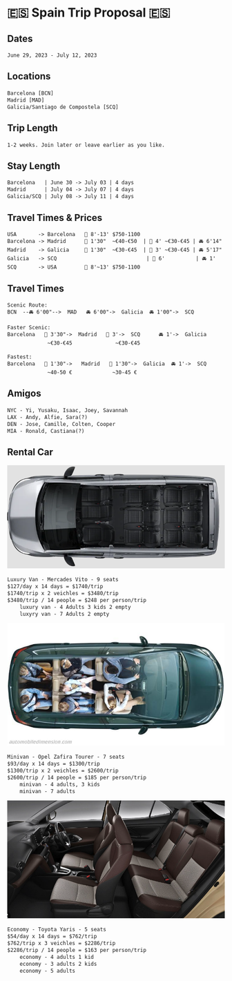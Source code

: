 # 🇪🇸 Spain Trip Proposal 🇪🇸

## Dates
    June 29, 2023 - July 12, 2023
## Locations
    Barcelona [BCN]
    Madrid [MAD]
    Galicia/Santiago de Compostela [SCQ]
## Trip Length
    1-2 weeks. Join later or leave earlier as you like.
## Stay Length
    Barcelona   | June 30 -> July 03 | 4 days
    Madrid      | July 04 -> July 07 | 4 days
    Galicia/SCQ | July 08 -> July 11 | 4 days
## Travel Times & Prices
    USA       -> Barcelona   🛫 8'-13' $750-1100
    Barcelona -> Madrid      🛫 1'30"  ~€40-€50  | 🚄 4' ~€30-€45 | 🚘 6'14"
    Madrid    -> Galicia     🛫 1'30"  ~€30-€45  | 🚄 3' ~€30-€45 | 🚘 5'17"
    Galicia   -> SCQ                             | 🚞 6'          | 🚘 1'
    SCQ       -> USA         🛫 8'~13' $750-1100
## Travel Times
    
    Scenic Route:
    BCN  --🚘 6'00"-->  MAD   🚘 6'00"->  Galicia  🚘 1'00"->  SCQ

    Faster Scenic: 
    Barcelona   🚄 3'30"->  Madrid   🚄 3'->  SCQ      🚘 1'->  Galicia
                 ~€30-€45              ~€30-€45

    Fastest: 
    Barcelona   🛫 1'30"->   Madrid   🛫 1'30"->  Galicia  🚘 1'->  SCQ
                 ~40-50 €             ~30-45 €
## Amigos
    NYC - Yi, Yusaku, Isaac, Joey, Savannah
    LAX - Andy, Alfie, Sara(?)
    DEN - Jose, Camille, Colten, Cooper
    MIA - Ronald, Castiana(?)

## Rental Car
![Luxury Van](/assets/luxury9seat.png)

    Luxury Van - Mercades Vito - 9 seats
    $127/day x 14 days = $1740/trip
    $1740/trip x 2 veichles = $3480/trip 
    $3480/trip / 14 people = $248 per person/trip
        luxury van - 4 Adults 3 kids 2 empty
        luxyry van - 7 Adults 2 empty

![Minivan](/assets/minivan7seat.jpg)

    Minivan - Opel Zafira Tourer - 7 seats
    $93/day x 14 days = $1300/trip
    $1300/trip x 2 veichles = $2600/trip
    $2600/trip / 14 people = $185 per person/trip
        minivan - 4 adults, 3 kids
        minivan - 7 adults

![Economy](/assets/economy.png)

    Economy - Toyota Yaris - 5 seats
    $54/day x 14 days = $762/trip
    $762/trip x 3 veichles = $2286/trip
    $2286/trip / 14 people = $163 per person/trip
        economy - 4 adults 1 kid
        economy - 3 adults 2 kids
        economy - 5 adults